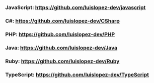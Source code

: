 ### JavaScript: https://github.com/luislopez-dev/javascript
### C#: https://github.com/luislopez-dev/CSharp
### PHP: https://github.com/luislopez-dev/PHP
### Java: https://github.com/luislopez-dev/Java
### Ruby: https://github.com/luislopez-dev/Ruby
### TypeScript: https://github.com/luislopez-dev/TypeScript
